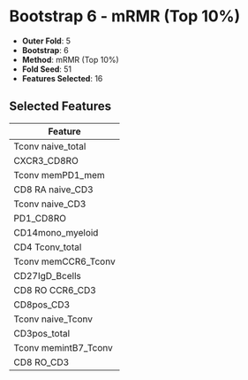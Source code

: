 # Bootstrap 6 - mRMR (Top 10%)

- **Outer Fold**: 5
- **Bootstrap**: 6
- **Method**: mRMR (Top 10%)
- **Fold Seed**: 51
- **Features Selected**: 16

## Selected Features

| Feature |
|---------|
| Tconv naive_total |
| CXCR3_CD8RO |
| Tconv memPD1_mem |
| CD8 RA naive_CD3 |
| Tconv naive_CD3 |
| PD1_CD8RO |
| CD14mono_myeloid |
| CD4 Tconv_total |
| Tconv memCCR6_Tconv |
| CD27IgD_Bcells |
| CD8 RO CCR6_CD3 |
| CD8pos_CD3 |
| Tconv naive_Tconv |
| CD3pos_total |
| Tconv memintB7_Tconv |
| CD8 RO_CD3 |
